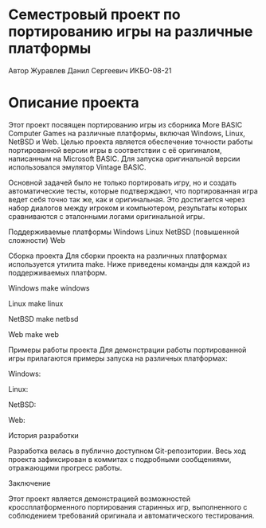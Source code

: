 # Семестровый проект по портированию игры на различные платформы
Автор
Журавлев Данил Сергеевич ИКБО-08-21

# Описание проекта
Этот проект посвящен портированию игры из сборника More BASIC Computer Games на различные платформы, включая Windows, Linux, NetBSD и Web. Целью проекта является обеспечение точности работы портированной версии игры в соответствии с её оригиналом, написанным на Microsoft BASIC. Для запуска оригинальной версии использовался эмулятор Vintage BASIC.

Основной задачей было не только портировать игру, но и создать автоматические тесты, которые подтверждают, что портированная игра ведет себя точно так же, как и оригинальная. Это достигается через набор диалогов между игроком и компьютером, результаты которых сравниваются с эталонными логами оригинальной игры.

Поддерживаемые платформы
Windows
Linux
NetBSD (повышенной сложности)
Web

Сборка проекта
Для сборки проекта на различных платформах используется утилита make. 
Ниже приведены команды для каждой из поддерживаемых платформ.

Windows
make windows

Linux
make linux

NetBSD
make netbsd

Web
make web

Примеры работы проекта
Для демонстрации работы портированной игры прилагаются примеры запуска на различных платформах:

Windows: 

Linux: 

NetBSD: 

Web:

История разработки

Разработка велась в публично доступном Git-репозитории. Весь ход проекта зафиксирован в коммитах с подробными сообщениями, отражающими прогресс работы.


Заключение

Этот проект является демонстрацией возможностей кроссплатформенного портирования старинных игр, выполненного с соблюдением требований оригинала и автоматического тестирования.

